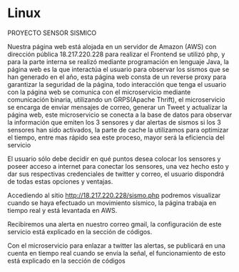 # Linux
PROYECTO SENSOR SISMICO 

Nuestra página web está alojada en un servidor de Amazon (AWS) con dirección pública 18.217.220.228 para realizar el Frontend se utilizó php, y para la parte interna se realizó mediante programación en lenguaje Java, la página web es la que interactúa el usuario para observar los sismos que se han generado en el año, esta página web consta de un reverse proxy para garantizar la seguridad de la página, todo interacción que tenga el usuario con la página web se comunica con el microservicio mediante comunicación binaria, utilizando un GRPS(Apache Thrift), el microservicio se encarga de enviar mensajes de correo, generar un Tweet y actualizar la página web, este microservicio se conecta a la base de datos para observar la información que emiten los 3 sensores y dar alertas de sismos si los 3 sensores han sido activados, la parte de cache la utilizamos para optimizar el tiempo, entre mas rápido sea este proceso, mayor será la eficiencia del servicio 

El usuario sólo debe decidir en qué puntos desea colocar los sensores y poseer acceso a internet para conectar los sensores, una vez hecho esto y dar sus respectivas credenciales de twitter y correo, el usuario dispondrá de todas estas opciones y ventajas. 

Accediendo al sitio http://18.217.220.228/sismo.php podremos visualizar cuando se haya efectuado un movimiento sísmico, la página trabaja en tiempo real y está levantada en AWS.

Recibiremos una alerta en nuestro correo gmail, la configuración de este servicio está explicado en la sección de códigos. 

Con el microservicio para enlazar a twitter las alertas, se publicará en una cuenta en tiempo real cuando se envía la señal, el funcionamiento de esto está explicado en la sección de códigos

 

